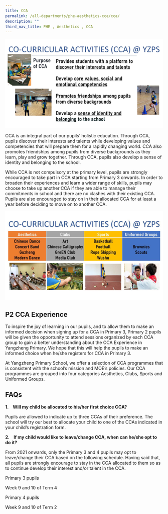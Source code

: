```yaml
---
title: CCA
permalink: /all-departments/phe-aesthetics-cca/cca/
description: ""
third_nav_title: PHE , Aesthetics , CCA
---
```

![CCA Identity](/images/CCA%20identity.png)

CCA is an integral part of our pupils’ holistic education. Through CCA, pupils discover their interests and talents while developing values and competencies that will prepare them for a rapidly changing world. CCA also promotes friendships among pupils from diverse backgrounds as they learn, play and grow together. Through CCA, pupils also develop a sense of identity and belonging to the school.

  

While CCA is not compulsory at the primary level, pupils are strongly encouraged to take part in CCA starting from Primary 3 onwards. In order to broaden their experiences and learn a wider range of skills, pupils may choose to take up another CCA if they are able to manage their commitments in school and there are no clashes with their existing CCA. Pupils are also encouraged to stay on in their allocated CCA for at least a year before deciding to move on to another CCA.

![CCA](/images/CCA.png)

P2 CCA Experience
-----------------

To inspire the joy of learning in our pupils, and to allow them to make an informed decision when signing up for a CCA in Primary 3, Primary 2 pupils will be given the opportunity to attend sessions organized by each CCA group to gain a better understanding about the CCA Experience in Yangzheng Primary. We hope that this will help the pupils to make an informed choice when he/she registers for CCA in Primary 3.

  

At Yangzheng Primary School, we offer a selection of CCA programmes that is consistent with the school’s mission and MOE’s policies. Our CCA programmes are grouped into four categories Aesthetics, Clubs, Sports and Uniformed Groups.

FAQs
----

**1.    Will my child be allocated to his/her first choice CCA?**

Pupils are allowed to indicate up to three CCAs of their preference. The school will try our best to allocate your child to one of the CCAs indicated in your child’s registration form.

  

**2.    If my child would like to leave/change CCA, when can he/she opt to do it?**

From 2021 onwards, only the Primary 3 and 4 pupils may opt to leave/change their CCA based on the following schedule. Having said that, all pupils are strongly encourage to stay in the CCA allocated to them so as to continue develop their interest and/or talent in the CCA.

  

Primary 3 pupils

Week 9 and 10 of Term 4

  

Primary 4 pupils

Week 9 and 10 of Term 2